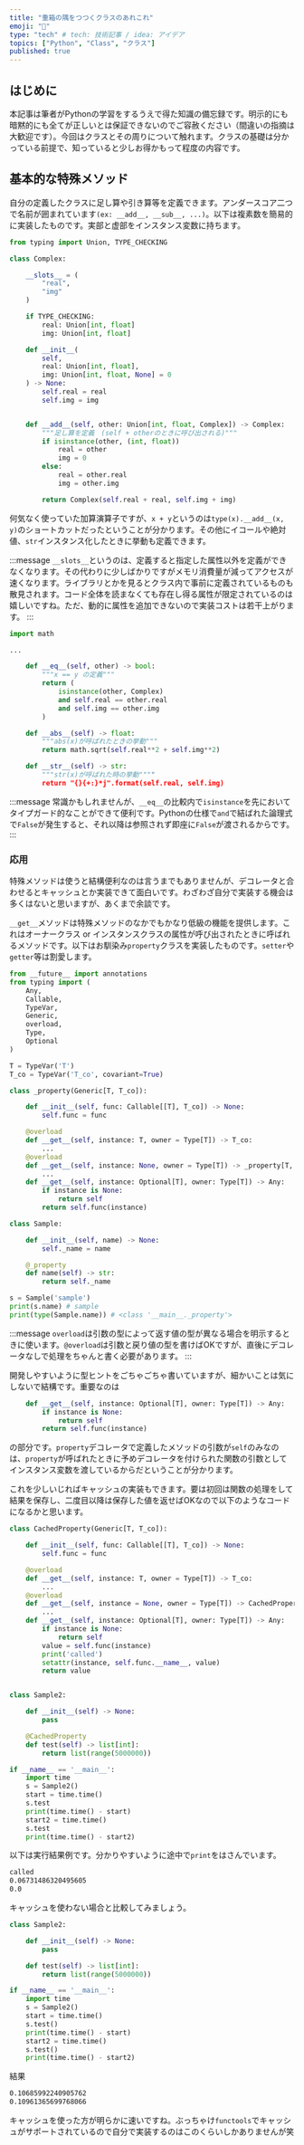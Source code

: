 ```yaml
---
title: "重箱の隅をつつくクラスのあれこれ"
emoji: "🌊"
type: "tech" # tech: 技術記事 / idea: アイデア
topics: ["Python", "Class", "クラス"]
published: true
---
```


## はじめに

本記事は筆者がPythonの学習をするうえで得た知識の備忘録です。明示的にも暗黙的にも全てが正しいとは保証できないのでご容赦ください（間違いの指摘は大歓迎です）。今回はクラスとその周りについて触れます。クラスの基礎は分かっている前提で、知っていると少しお得かもって程度の内容です。

## 基本的な特殊メソッド

自分の定義したクラスに足し算や引き算等を定義できます。アンダースコア二つで名前が囲まれています`(ex: __add__, __sub__, ...)`。以下は複素数を簡易的に実装したものです。実部と虚部をインスタンス変数に持ちます。

```python
from typing import Union, TYPE_CHECKING

class Complex:

    __slots__ = (
        "real",
        "img"
    )

    if TYPE_CHECKING:
        real: Union[int, float]
        img: Union[int, float]

    def __init__(
        self,
        real: Union[int, float],
        img: Union[int, float, None] = 0
    ) -> None:
        self.real = real
        self.img = img


    def __add__(self, other: Union[int, float, Complex]) -> Complex:
        """足し算を定義　(self + otherのときに呼び出される)"""
        if isinstance(other, (int, float))
            real = other
            img = 0
        else:
            real = other.real
            img = other.img

        return Complex(self.real + real, self.img + img)

```

何気なく使っていた加算演算子ですが、`x + y`というのは`type(x).__add__(x, y)`のショートカットだったということが分かります。その他にイコールや絶対値、`str`インスタンス化したときに挙動も定義できます。

:::message
`__slots__`というのは、定義すると指定した属性以外を定義ができなくなります。その代わりに少しばかりですがメモリ消費量が減ってアクセスが速くなります。ライブラリとかを見るとクラス内で事前に定義されているものも散見されます。コード全体を読まなくても存在し得る属性が限定されているのは嬉しいですね。ただ、動的に属性を追加できないので実装コストは若干上がります。
:::

```python
import math

...

    def __eq__(self, other) -> bool:
        """x == y の定義"""
        return (
            isinstance(other, Complex)
            and self.real == other.real
            and self.img == other.img
        )

    def __abs__(self) -> float:
        """abs(x)が呼ばれたときの挙動"""
        return math.sqrt(self.real**2 + self.img**2)

    def __str__(self) -> str:
        """str(x)が呼ばれた時の挙動""""
        return "{}{+:}*j".format(self.real, self.img)

```

:::message
常識かもしれませんが、`__eq__`の比較内で`isinstance`を先においてタイプガード的なことができて便利です。Pythonの仕様で`and`で結ばれた論理式で`False`が発生すると、それ以降は参照されず即座に`False`が渡されるからです。
:::

### 応用

特殊メソッドは使うと結構便利なのは言うまでもありませんが、デコレータと合わせるとキャッシュとか実装できて面白いです。わざわざ自分で実装する機会は多くはないと思いますが、あくまで余談です。

`__get__`メソッドは特殊メソッドのなかでもかなり低級の機能を提供します。これはオーナークラス or インスタンスクラスの属性が呼び出されたときに呼ばれるメソッドです。以下はお馴染み`property`クラスを実装したものです。`setter`や`getter`等は割愛します。

```python
from __future__ import annotations
from typing import (
    Any,
    Callable,
    TypeVar,
    Generic,
    overload,
    Type,
    Optional
)

T = TypeVar('T')
T_co = TypeVar('T_co', covariant=True)

class _property(Generic[T, T_co]):

    def __init__(self, func: Callable[[T], T_co]) -> None:
        self.func = func

    @overload
    def __get__(self, instance: T, owner = Type[T]) -> T_co:
        ...
    @overload
    def __get__(self, instance: None, owner = Type[T]) -> _property[T, T_co]:
        ...
    def __get__(self, instance: Optional[T], owner: Type[T]) -> Any:
        if instance is None:
            return self
        return self.func(instance)

class Sample:

    def __init__(self, name) -> None:
        self._name = name

    @_property
    def name(self) -> str:
        return self._name

s = Sample('sample')
print(s.name) # sample
print(type(Sample.name)) # <class '__main__._property'>
```

:::message
`overload`は引数の型によって返す値の型が異なる場合を明示するときに使います。`@overload`は引数と戻り値の型を書けばOKですが、直後にデコレータなしで処理をちゃんと書く必要があります。
:::

開発しやすいように型ヒントをごちゃごちゃ書いていますが、細かいことは気にしないで結構です。重要なのは

```python
    def __get__(self, instance: Optional[T], owner: Type[T]) -> Any:
        if instance is None:
            return self
        return self.func(instance)
```

の部分です。`property`デコレータで定義したメソッドの引数が`self`のみなのは、`property`が呼ばれたときに予めデコレータを付けられた関数の引数としてインスタンス変数を渡しているからだということが分かります。

これを少しいじればキャッシュの実装もできます。要は初回は関数の処理をして結果を保存し、二度目以降は保存した値を返せばOKなので以下のようなコードになるかと思います。

```python
class CachedProperty(Generic[T, T_co]):

    def __init__(self, func: Callable[[T], T_co]) -> None:
        self.func = func

    @overload
    def __get__(self, instance: T, owner = Type[T]) -> T_co:
        ...
    @overload
    def __get__(self, instance = None, owner = Type[T]) -> CachedProperty[T, T_co]:
        ...
    def __get__(self, instance: Optional[T], owner: Type[T]) -> Any:
        if instance is None:
            return self
        value = self.func(instance)
        print('called')
        setattr(instance, self.func.__name__, value)
        return value


class Sample2:

    def __init__(self) -> None:
        pass

    @CachedProperty
    def test(self) -> list[int]:
        return list(range(5000000))

if __name__ == '__main__':
    import time
    s = Sample2()
    start = time.time()
    s.test
    print(time.time() - start)
    start2 = time.time()
    s.test
    print(time.time() - start2)
```

以下は実行結果例です。分かりやすいように途中で`print`をはさんでいます。

```bash
called
0.06731486320495605
0.0
```

キャッシュを使わない場合と比較してみましょう。

```python
class Sample2:

    def __init__(self) -> None:
        pass

    def test(self) -> list[int]:
        return list(range(5000000))

if __name__ == '__main__':
    import time
    s = Sample2()
    start = time.time()
    s.test()
    print(time.time() - start)
    start2 = time.time()
    s.test()
    print(time.time() - start2)
```

結果

```bash
0.10685992240905762
0.10961365699768066
```

キャッシュを使った方が明らかに速いですね。ぶっちゃけ`functools`でキャッシュがサポートされているので自分で実装するのはこのくらいしかありませんが笑
